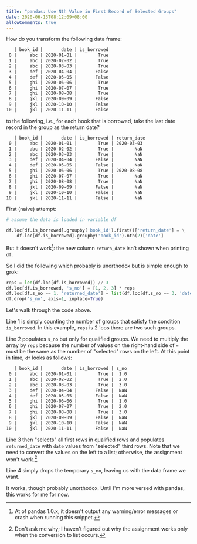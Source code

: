 ```yaml
---
title: "pandas: Use Nth Value in First Record of Selected Groups"
date: 2020-06-13T08:12:09+08:00
allowComments: true
---
```


How do you transform the following data frame:

```html
   | book_id |       date | is_borrowed
 0 |     abc | 2020-01-01 |        True
 1 |     abc | 2020-02-02 |        True
 2 |     abc | 2020-03-03 |        True
 3 |     def | 2020-04-04 |       False
 4 |     def | 2020-05-05 |       False
 5 |     ghi | 2020-06-06 |        True
 6 |     ghi | 2020-07-07 |        True
 7 |     ghi | 2020-08-08 |        True
 8 |     jkl | 2020-09-09 |       False
 9 |     jkl | 2020-10-10 |       False
10 |     jkl | 2020-11-11 |       False
```

to the following, i.e., for each book that is borrowed, take the last
date record in the group as the return date?


```html
   | book_id |       date | is_borrowed | return_date
 0 |     abc | 2020-01-01 |        True | 2020-03-03
 1 |     abc | 2020-02-02 |        True |        NaN
 2 |     abc | 2020-03-03 |        True |        NaN
 3 |     def | 2020-04-04 |       False |        NaN
 4 |     def | 2020-05-05 |       False |        NaN
 5 |     ghi | 2020-06-06 |        True | 2020-08-08
 6 |     ghi | 2020-07-07 |        True |        NaN
 7 |     ghi | 2020-08-08 |        True |        NaN
 8 |     jkl | 2020-09-09 |       False |        NaN
 9 |     jkl | 2020-10-10 |       False |        NaN
10 |     jkl | 2020-11-11 |       False |        NaN
```

First (naive) attempt:

```python {linenos=table}
# assume the data is loaded in variable df

df.loc[df.is_borrowed].groupby('book_id').first()['return_date'] = \
    df.loc[df.is_borrowed].groupby('book_id').nth(2)['date']
```

But it doesn't work[^1]: the new column `return_date` isn't shown when
printing `df`.

So I did the following which probably is unorthodox but is simple enough
to grok:

```python {linenos=table}
reps = len(df.loc[df.is_borrowed]) // 3
df.loc[df.is_borrowed, 's_no'] = [1, 2, 3] * reps
df.loc[df.s_no == 1, 'returned_date'] = list(df.loc[df.s_no == 3, 'date'])
df.drop('s_no', axis=1, inplace=True)
```

Let's walk through the code above.

Line 1 is simply counting the number of groups that satisfy the condition
`is_borrowed`. In this example, `reps` is 2 'cos there are two such
groups.

Line 2 populates `s_no` but only for qualified groups. We need to multiply
the array by `reps` because the number of values on the right-hand side of `=`
must be the same as the number of "selected" rows on the left. At this point in
time, `df` looks as follows:

```html
   | book_id |       date | is_borrowed | s_no
 0 |     abc | 2020-01-01 |        True |  1.0
 1 |     abc | 2020-02-02 |        True |  2.0
 2 |     abc | 2020-03-03 |        True |  3.0
 3 |     def | 2020-04-04 |       False |  NaN
 4 |     def | 2020-05-05 |       False |  NaN
 5 |     ghi | 2020-06-06 |        True |  1.0
 6 |     ghi | 2020-07-07 |        True |  2.0
 7 |     ghi | 2020-08-08 |        True |  3.0
 8 |     jkl | 2020-09-09 |       False |  NaN
 9 |     jkl | 2020-10-10 |       False |  NaN
10 |     jkl | 2020-11-11 |       False |  NaN
```

Line 3 then "selects" all first rows in qualified rows and populates
`returned_date` with `date` values from "selected" third rows. Note that
we need to convert the values on the left to a list; otherwise, the
assignment won't work.[^2]

Line 4 simply drops the temporary `s_no`, leaving us with the data frame
we want.

It works, though probably unorthodox. Until I'm more versed with pandas,
this works for me for now.

[^1]: At of pandas 1.0.x, it doesn't output any warning/error messages or
      crash when running this snippet.
[^2]: Don't ask me why; I haven't figured out why the assignment works only
      when the conversion to list occurs.
